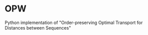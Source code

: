 # OPW
Python implementation of "Order-preserving Optimal Transport for Distances between Sequences"

